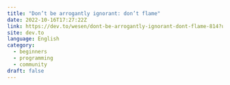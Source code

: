 ```yaml
---
title: "Don’t be arrogantly ignorant: don’t flame"
date: 2022-10-16T17:27:22Z
link: https://dev.to/wesen/dont-be-arrogantly-ignorant-dont-flame-814?utm_medium=RSS&utm_source=news.12bit.vn
site: dev.to
language: English
category:
  - beginners
  - programming
  - community
draft: false
---
```

